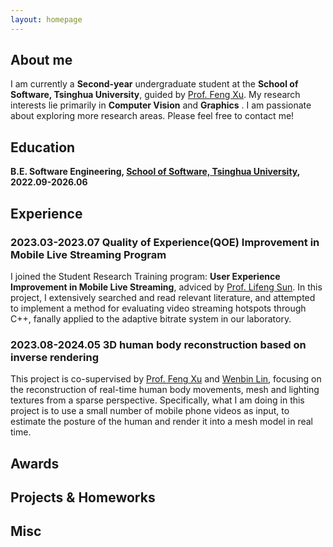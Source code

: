 ```yaml
---
layout: homepage
---
```


## About me

I am currently a **Second-year** undergraduate student at the **School of Software, Tsinghua University**, guided by [Prof. Feng Xu](http://xufeng.site/). My research interests lie primarily in **Computer Vision** and **Graphics** . I am passionate about exploring more research areas.
Please feel free to contact me!


## Education

**B.E. Software Engineering, [School of Software, Tsinghua University](https://www.thss.tsinghua.edu.cn/en/), 2022.09-2026.06**


<!-- {% include_relative _includes/publications.md %} -->
## Experience

<!-- - **[Feb. 2020]** Our paper about incremental learning is accepted to CVPR 2020. -->
### 2023.03-2023.07 Quality of Experience(QOE) Improvement in Mobile Live Streaming Program
I joined the Student Research Training program: **User Experience Improvement in Mobile Live Streaming**, adviced by [Prof. Lifeng Sun](https://www.cs.tsinghua.edu.cn/csen/info/1180/4034.htm). In this project, I extensively searched and read relevant literature, and attempted to implement a method for evaluating video streaming hotspots through C++, fanally applied to the adaptive bitrate system in our laboratory.

### 2023.08-2024.05 3D human body reconstruction based on inverse rendering
This project is co-supervised by [Prof. Feng Xu](http://xufeng.site/) and [Wenbin Lin]([http://xufeng.site/](https://wenbin-lin.github.io/)), focusing on the reconstruction of real-time human body movements, mesh and lighting textures from a sparse perspective. Specifically, what I am doing in this project is to use a small number of mobile phone videos as input, to estimate the posture of the human and render it into a mesh model in real time.


## Awards


## Projects & Homeworks



## Misc

<!-- {% include_relative _includes/services.md %} -->
